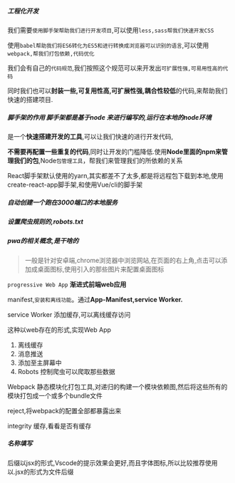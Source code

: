 ##### 工程化开发

我们需要`使用脚手架帮助我们进行开发项目`,可以使用`less,sass帮我们快速开发CSS`

使用`babel帮助我们将ES6转化为ES5和进行转换成浏览器可以识别的语言`,可以使用`webpack,帮我们打包依赖,代码优化`

我们会有自己的`代码规范`,我们按照这个规范可以来开发出`可扩展性强,可易用性高的代码`

同时我们也可以**封装一些,可复用性高,可扩展性强,耦合性较低**的代码,来帮助我们快速的搭建项目.

##### 脚手架的作用    脚手架都是基于node 来进行编写的,运行在本地的node环境

是一个**快速搭建开发的工具**,可以让我们快速的进行开发代码,

**不需要再配置一些重复的代码**,同时让开发的门槛降低.使用**Node里面的npm来管理我们的包**,Node`包管理工具`，帮我们来管理我们的所依赖的关系

React脚手架默认使用的yarn,其实都差不了太多,都是将远程包下载到本地,使用create-react-app脚手架,和使用Vue/cli的脚手架

##### 自动创建一个跑在3000端口的本地服务

##### 设置爬虫规则的,robots.txt

##### pwa的相关概念,是干啥的

> 一般是针对安卓端,chrome浏览器中浏览网站,在页面的右上角,点击可以添加成桌面图标,使用引入的那些图片来配置桌面图标

`progressive Web App` **渐进式前端web应用**

manifest,`安装和离线功能`。通过**App-Manifest,service Worker.**

service Worker 添加缓存,可以离线缓存访问

这种以web存在的形式,实现Web App

1. 离线缓存
2. 消息推送
3. 添加至主屏幕中
4. Robots   控制爬虫可以爬取那些数据

Webpack 静态模块化打包工具,对递归的构建一个模块依赖图,然后将这些所有的模块打包成一个或多个bundle文件

reject,将webpack的配置全部都暴露出来

integrity 缓存,看看是否有缓存

##### 名称填写

后缀以jsx的形式,Vscode的提示效果会更好,而且字体图标,所以比较推荐使用以.jsx的形式为文件后缀


